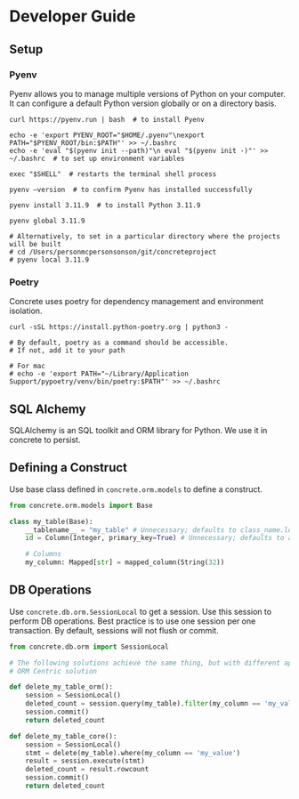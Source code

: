 # Developer Guide
## Setup
### Pyenv
Pyenv allows you to manage multiple versions of Python on your computer. It can configure a default Python version globally or on a directory basis.

```shell
curl https://pyenv.run | bash  # to install Pyenv

echo -e 'export PYENV_ROOT="$HOME/.pyenv"\nexport PATH="$PYENV_ROOT/bin:$PATH"' >> ~/.bashrc
echo -e 'eval "$(pyenv init --path)"\n eval "$(pyenv init -)"' >> ~/.bashrc  # to set up environment variables

exec "$SHELL"  # restarts the terminal shell process

pyenv –version  # to confirm Pyenv has installed successfully

pyenv install 3.11.9  # to install Python 3.11.9

pyenv global 3.11.9

# Alternatively, to set in a particular directory where the projects will be built
# cd /Users/personmcpersonsonson/git/concreteproject
# pyenv local 3.11.9
```

### Poetry
Concrete uses poetry for dependency management and environment isolation.

```shell
curl -sSL https://install.python-poetry.org | python3 -

# By default, poetry as a command should be accessible.
# If not, add it to your path

# For mac
# echo -e 'export PATH="~/Library/Application Support/pypoetry/venv/bin/poetry:$PATH"' >> ~/.bashrc
```

## SQL Alchemy

SQLAlchemy is an SQL toolkit and ORM library for Python. We use it in concrete to persist.

## Defining a Construct
Use base class defined in `concrete.orm.models` to define a construct.

```python
from concrete.orm.models import Base

class my_table(Base):
    __tablename__ = "my_table" # Unnecessary; defaults to class_name.lower()
    id = Column(Integer, primary_key=True) # Unnecessary; defaults to autoincrementing id

    # Columns
    my_column: Mapped[str] = mapped_column(String(32))
```

## DB Operations
Use `concrete.db.orm.SessionLocal` to get a session. 
Use this session to perform DB operations. Best practice is to use one session per one transaction. By default, sessions will not flush or commit.

```python
from concrete.db.orm import SessionLocal

# The following solutions achieve the same thing, but with different approaches
# ORM Centric solution

def delete_my_table_orm():
    session = SessionLocal()
    deleted_count = session.query(my_table).filter(my_column == 'my_value').delete()
    session.commit()
    return deleted_count

def delete_my_table_core():
    session = SessionLocal()
    stmt = delete(my_table).where(my_column == 'my_value')
    result = session.execute(stmt)
    deleted_count = result.rowcount
    session.commit()
    return deleted_count
```
